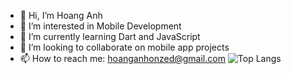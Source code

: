 - 👋 Hi, I’m Hoang Anh  
- 👀 I’m interested in Mobile Development  
- 🌱 I’m currently learning Dart and JavaScript  
- 💞️ I’m looking to collaborate on mobile app projects  
- 📫 How to reach me: [hoanganhonzed@gmail.com](mailto:hoanganhonzed@gmail.com)    ![Top Langs](https://github-readme-stats.vercel.app/api/top-langs/?username=nhoxlovew&layout=compact&theme=dark)
<!---
nhoxlovew/nhoxlovew is a ✨ special ✨ repository because its `README.md` (this file) appears on your GitHub profile.
You can click the Preview link to take a look at your changes.
--->
